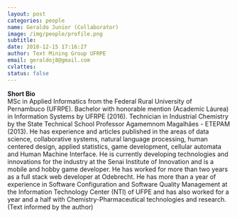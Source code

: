 ```yaml
---
layout: post
categories: people
name: Geraldo Junior (Collaborator)
image: /img/people/profile.png
subtitle: 
date: 2018-12-15 17:16:27
author: Text Mining Group UFRPE
email: geraldoj8@gmail.com
cvlattes: 
status: false
---
```


<b>Short Bio</b><br/>
MSc in Applied Informatics from the Federal Rural University of Pernambuco (UFRPE). Bachelor with honorable mention (Academic Láurea) in Information Systems by UFRPE (2016). Technician in Industrial Chemistry by the State Technical School Professor Agamemnom Magalhães - ETEPAM (2013). He has experience and articles published in the areas of data science, collaborative systems, natural language processing, human centered design, applied statistics, game development, cellular automata and Human Machine Interface. He is currently developing technologies and innovations for the industry at the Senai Institute of Innovation and is a mobile and hobby game developer. He has worked for more than two years as a full stack web developer at Odebrecht. He has more than a year of experience in Software Configuration and Software Quality Management at the Information Technology Center (NTI) of UFPE and has also worked for a year and a half with Chemistry-Pharmaceutical technologies and research.(Text informed by the author)